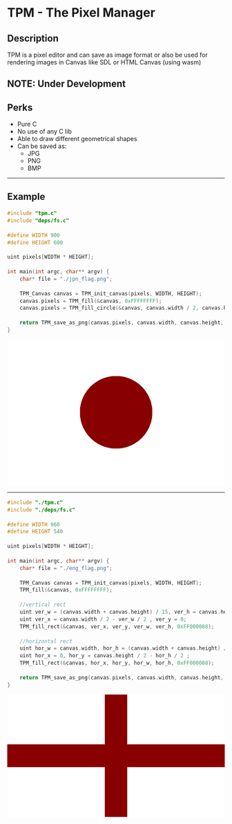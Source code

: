 # TPM - The Pixel Manager

## Description

TPM is a pixel editor and can save as image format or also be used for rendering images in Canvas like SDL or HTML Canvas (using wasm)

## NOTE: Under Development

## Perks
* Pure C
* No use of any C lib
* Able to draw different geometrical shapes
* Can be saved as:
    * JPG
    * PNG
    * BMP

---

## Example
```c
#include "tpm.c"
#include "deps/fs.c"

#define WIDTH 900
#define HEIGHT 600

uint pixels[WIDTH * HEIGHT];

int main(int argc, char** argv) {
    char* file = "./jpn_flag.png";

    TPM_Canvas canvas = TPM_init_canvas(pixels, WIDTH, HEIGHT);
    canvas.pixels = TPM_fill(&canvas, 0xFFFFFFFF);
    canvas.pixels = TPM_fill_circle(&canvas, canvas.width / 2, canvas.height / 2, (canvas.width + canvas.height) * 1/10, 0xFF000088);

    return TPM_save_as_png(canvas.pixels, canvas.width, canvas.height, file);;
}
```

![Japan Flag](./examples/jpn_flag.png)

---


```c
#include "./tpm.c"
#include "./deps/fs.c"

#define WIDTH 960
#define HEIGHT 540

uint pixels[WIDTH * HEIGHT];

int main(int argc, char** argv) {
    char* file = "./eng_flag.png";

    TPM_Canvas canvas = TPM_init_canvas(pixels, WIDTH, HEIGHT);
    TPM_fill(&canvas, 0xFFFFFFFF);

    //vertical rect
    uint ver_w = (canvas.width + canvas.height) / 15, ver_h = canvas.height;
    uint ver_x = canvas.width / 2 - ver_w / 2 , ver_y = 0;
    TPM_fill_rect(&canvas, ver_x, ver_y, ver_w, ver_h, 0xFF000088);

    //horizontal rect
    uint hor_w = canvas.width, hor_h = (canvas.width + canvas.height) / 15;
    uint hor_x = 0, hor_y = canvas.height / 2 - hor_h / 2 ;
    TPM_fill_rect(&canvas, hor_x, hor_y, hor_w, hor_h, 0xFF000088);
        
    return TPM_save_as_png(canvas.pixels, canvas.width, canvas.height, file);
}
```

![ENGLAND](./examples/eng_flag.png)

